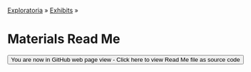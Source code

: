 [Exploratoria]( http://exploratoria.github.io ) &raquo; [Exhibits]( http://exploratoria.github.io/exhibits/ ) &raquo;

Materials Read Me
====

<span style="display: none"> [You are now in GitHub source code view - Click here to view Read Me file as a web page]( http://exploratoria.github.io/exhibits/materials/index.html 'View file as a web page' ) </span>
<input type=button value="You are now in GitHub web page view - Click here to view Read Me file as source code" onclick="window.location.href='https://github.com/exploratoria/exploratoria.github.io/tree/master/exhibits/materials/'" />



